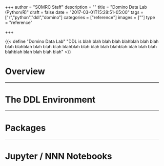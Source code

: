 +++
author = "SOMRC Staff"
description = ""
title = "Domino Data Lab (Python/R)"
draft = false
date = "2017-03-01T15:28:51-05:00"
tags = ["r","python","ddl","domino"]
categories = ["reference"]
images = [""]
type = "reference"

+++

{{< define "Domino Data Lab" "DDL is blah blah blah blah blahblah blah blah blah blahblah blah blah blah blahblah blah blah blah blahblah blah blah blah blahblah blah blah blah blah" >}}

# Overview

- - -

# The DDL Environment

- - -

# Packages

- - -

# Jupyter / NNN Notebooks


